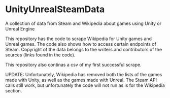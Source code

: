 # UnityUnrealSteamData
A collection of data from Steam and Wikipedia about games using Unity or Unreal Engine

This repository has the code to scrape Wikipedia for Unity games and Unreal games. The code also shows how to access certain endpoints of Steam. Copyright of the data belongs to the writers and contributors of the sources (links found in the code). 

This repository also continas a csv of my first successful scrape.

UPDATE:
Unfortunately, Wikipedia has removed both the lists of the games made with Unity, as well as the games made with Unreal. The Steam API calls still work, but unfortunately the code will not run as is for the Wikipedia section.
